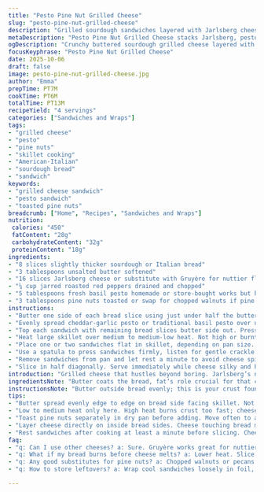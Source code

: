 ```yaml
---
title: "Pesto Pine Nut Grilled Cheese"
slug: "pesto-pine-nut-grilled-cheese"
description: "Grilled sourdough sandwiches layered with Jarlsberg cheese, pesto, roasted red peppers, and toasted pine nuts. Buttered for a crispy golden crust. Cooked skillet style, paying close attention to browning and cheese melt. Serves four."
metaDescription: "Pesto Pine Nut Grilled Cheese stacks Jarlsberg, pesto, roasted peppers, pine nuts on thick sourdough. Buttered crust crackles golden. Cook low, watch melt."
ogDescription: "Crunchy buttered sourdough grilled cheese layered with Jarlsberg, pesto, peppers, pine nuts. Cook skillet style, brown edge signals melt inside. Classic comfort."
focusKeyphrase: "Pesto Pine Nut Grilled Cheese"
date: 2025-10-06
draft: false
image: pesto-pine-nut-grilled-cheese.jpg
author: "Emma"
prepTime: PT7M
cookTime: PT6M
totalTime: PT13M
recipeYield: "4 servings"
categories: ["Sandwiches and Wraps"]
tags:
- "grilled cheese"
- "pesto"
- "pine nuts"
- "skillet cooking"
- "American-Italian"
- "sourdough bread"
- "sandwich"
keywords:
- "grilled cheese sandwich"
- "pesto sandwich"
- "toasted pine nuts"
breadcrumb: ["Home", "Recipes", "Sandwiches and Wraps"]
nutrition: 
 calories: "450"
 fatContent: "28g"
 carbohydrateContent: "32g"
 proteinContent: "18g"
ingredients:
- "8 slices slightly thicker sourdough or Italian bread"
- "3 tablespoons unsalted butter softened"
- "16 slices Jarlsberg cheese or substitute with Gruyère for nuttier flavor"
- "¼ cup jarred roasted red peppers drained and chopped"
- "5 tablespoons fresh basil pesto homemade or store-bought works but homemade has sharper punch"
- "3 tablespoons pine nuts toasted or swap for chopped walnuts if pine nuts unavailable or too pricey"
instructions:
- "Butter one side of each bread slice using just under half the butter making sure edges are covered. Buttered sides face out for crisp golden crust."
- "Evenly spread cheddar-garlic pesto or traditional basil pesto over unbuttered bread sides then layer 4 slices Jarlsberg cheese per sandwich. Scatter roasted red peppers and pine nuts over cheese for crunch and flavor contrast."
- "Top each sandwich with remaining bread slices butter side out. Press gently to seal."
- "Heat large skillet over medium to medium-low heat. Not high or burnt toast will form before cheese melts inside."
- "Place one or two sandwiches flat in skillet, depending on pan size. Don’t crowd; cook in batches if needed."
- "Use a spatula to press sandwiches firmly, listen for gentle crackle of butter heating and crust forming. Peek underneath after 3-4 minutes when edges turn golden-brown. Flip carefully, press again. Cook second side until equally golden and cheese bubbles visible at edges."
- "Remove sandwiches from pan and let rest a minute to avoid cheese spilling out when cutting."
- "Slice in half diagonally. Serve immediately while cheese silky and hot."
introduction: "Grilled cheese that hustles beyond boring. Jarlsberg’s nutty melt, pesto’s herb punch, roasted peppers’ sweet acid, and toasted pine nuts crunch banging together under sizzling buttered bread. Listening to that faint hiss, watching crust flick golden spots, smelling butter coil aroma pulling the senses in. I’ve burned more than I care to admit before realizing heat’s gotta be steady — too high and toast scorches before cheese softens. Took some trial on breads too; thick sourdough holds all that inside without sogging. Roasted red peppers add moisture and surprise — ditch for sun-dried if you want chewier leather bite. Swap pine nuts for chopped walnuts or pecans, more rustic, less pricey, still crunching. This sandwich? You gotta know when the crust snaps just right and cheese flows like lava. No timers; just senses. Learned that cooking is trust in the process, not clock worship."
ingredientsNote: "Butter coats the bread, fat’s role crucial for that caramelized crisp crust — unsalted, softened easiest to spread without tearing bread. Bread’s thickness matters; thin slices scorch, thick slices might not heat through; go about ¾ inch thick. Jarlsberg’s sweeter and milder than cheddar; Gruyère will amplify nuttiness and melt like a charm. Pesto, homemade stands out with fresh basil, sharp garlic; store-bought saves time but blends vary — adjust quantity to taste, sometimes store-bought less bold. Roasted red peppers bring subtle acidity and juiciness — drain well or sandwich sogs. Pine nuts pricey? Substitute chopped walnuts or pecans — toasting nuts boosts their aroma and crunchy pop. Toast nuts in dry pan over medium heat until golden and nutty smell rises, maybe 3-4 minutes, shaking frequently. Nuts improve texture and flavor layering, don’t skip or swap cautiously."
instructionsNote: "Butter outside bread evenly; this is your crust foundation. Use enough butter to cover edge to edge but not so much bread wilts and sogs. Spreading inside layers means cheese won’t stick to bread, helps flavor marry. Layer cheese first so it melts directly against bread, peppers and nuts are last — keeps textural contrast without sogginess. Skillet heat should be medium or slightly lower. Patience over rush — blast heat scorches edges while center stays cold. Press sandwiches with spatula to encourage even browning and melting inside, hear faint sizzle, crust should feel firm and sound crisp. Flip gently with wide spatula, avoid pressing sandwich to squish stuffing out. Multiple batches? Keep finished sandwiches loosely tented with foil to retain warmth without steamy soggy crusts. Cut only after cooling a minute to help cheese settle. Hot cheese running everywhere? Next time lower heat more, cook longer. Keep sensory radar on; listen, watch, press — that’s the cooking language here."
tips:
- "Butter spread evenly edge to edge on bread side facing skillet. Not too thin or bread scorches. Not too thick or soggy edges eat crispness. Check edges as you cook; golden-brown signals readiness to flip. Butter soft, unsalted best for even melt under heat. Butter traps heat, creates crunchy crust layers if patient."
- "Low to medium heat only here. High heat burns crust too fast; cheese stays cold and clumpy inside. Skip rush. Use thick sourdough slices going about ¾ inch so center heats through but bread won’t flop. Press spatula down softly on sandwiches. Sizzle and crackle sounds give clues. Listen close. If butter sound stops, heat too low or butter absorbed."
- "Toast pine nuts separately in dry pan before adding. Move often to avoid burn spots. Nuts turn golden, smell toasty in 3-4 minutes. Adds aroma and crunch contrast. Swap walnuts or pecans if pine nuts pricey or missing. Rough chop nuts before toasting. Toasting nuts brings out oil, flavor punch not raw scent."
- "Layer cheese directly on inside bread sides. Cheese touching bread melts faster, bonds bread and filling. Peppers and nuts last on top cheese layer to keep crunchy texture. Drain red peppers very well; extra moisture ruins grilled crisp crust. Swap peppers for sun-dried if needing chewier bite; drier, more leathery texture."
- "Rest sandwiches after cooking at least a minute before slicing. Cheese needs time to settle; cut too soon and gooey melt leaks messily. Hold cut heat; cheese flow slows down. Use diagonal cut for easier bite size, shows cross-section melt and layers. Tent sandwiches loose with foil if cooking batches to keep warm without steam sogginess."
faq:
- "q: Can I use other cheeses? a: Sure. Gruyère works great for nuttier flavor; melts smooth. Cheddar less sweet, sharper bite. Mix if you want layered taste. Avoid very hard cheddars or crumbly types. Texture affects melt time."
- "q: What if my bread burns before cheese melts? a: Lower heat. Slice thick enough ¾ inch-ish. Butter all outside well helps crust form slower. Patience wins here not speed. Try medium-low instead of medium; slow melt cheese then flip."
- "q: Any good substitutes for pine nuts? a: Chopped walnuts or pecans toasted dry work well. Different crunch, less pricey. Almonds chopped thin also okay but more brittle. Toast nuts before use to unlock flavor and prevent raw taste in sandwich."
- "q: How to store leftovers? a: Wrap cool sandwiches loosely in foil, fridge okay up to next day. Reheat in skillet low heat to keep crust crisp; microwave = soggy bread. Alternatively, toast fresh but expect slightly less gooey cheese melt but good for quick fix."

---
```

